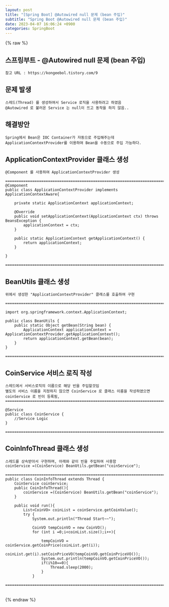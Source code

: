```yaml
---  
layout: post  
title: "[Spring Boot] @Autowired null 문제 (bean 주입)"  
subtitle: "Spring Boot @Autowired null 문제 (bean 주입)"  
date: 2023-04-07 16:06:24 +0900  
categories: SpringBoot  
---  
```

{% raw %}  
## 스프링부트 - @Autowired null 문제 (bean 주입)  
	참고 URL : https://kongeebol.tistory.com/9  
  
## 문제 발생  
	스레드(Thread) 를 생성하여서 Service 로직을 사용하려고 하였음  
	@Autowired 로 불러온 Service 는 null이 뜨고 동작을 하지 않음..  
  
## 해결방안  
	Spring에서 Bean은 IOC Container가 자동으로 주입해주는데  
	ApplicationContextProvider를 이용하여 Bean을 수동으로 주입 가능하다.  
  
## ApplicationContextProvider  클래스 생성  
  
	@Component 를 사용하여 ApplicationContextProvider 생성  
  
	=================================================================================================================  
	@Component  
	public class ApplicationContextProvider implements ApplicationContextAware{  
  
		private static ApplicationContext applicationContext;  
  
		@Override  
		public void setApplicationContext(ApplicationContext ctx) throws BeansException {  
			applicationContext = ctx;  
		}  
  
		public static ApplicationContext getApplicationContext() {  
			return applicationContext;  
		}  
  
	}  
  
	=================================================================================================================  
  
## BeanUtils 클래스 생성  
  
	위에서 생성한 "ApplicationContextProvider" 클래스를 호출하여 구현  
  
	=================================================================================================================  
  
	import org.springframework.context.ApplicationContext;  
  
	public class BeanUtils {  
		public static Object getBean(String bean) {  
			ApplicationContext applicationContext = ApplicationContextProvider.getApplicationContext();  
			return applicationContext.getBean(bean);  
		}  
	}  
  
	=================================================================================================================  
  
## CoinService 서비스 로직 작성  
	스레드에서 서비스로직의 이름으로 해당 빈을 주입할것임  
	별도의 서비스 이름을 지정하지 않으면 CoinService 로 클래스 이름을 작성하였으면 coinService 로 빈이 등록됨,  
	=================================================================================================================  
  
	@Service  
	public class CoinService {  
		//Service Logic  
	}  
  
	=================================================================================================================  
  
## CoinInfoThread 클래스 생성  
  
	스레드를 상속받아서 구현하며, 아래와 같이 빈을 주입하여 사용함  
	coinService =(CoinService) BeanUtils.getBean("coinService");  
  
	=================================================================================================================  
	public class CoinInfoThread extends Thread {  
		CoinService coinService;  
		public CoinInfoThread(){  
			coinService =(CoinService) BeanUtils.getBean("coinService");  
		}  
  
		public void run(){  
			List<CoinVO> coinList = coinService.getCoinValue();  
			try {  
				System.out.println("Thread Start~~");  
  
				CoinVO tempCoinVO = new CoinVO();  
				for (int i =0;i<coinList.size();i++){  
  
					tempCoinVO = coinService.getCoinPrice(coinList.get(i));  
					coinList.get(i).setCoinPriceVO(tempCoinVO.getCoinPriceVO());  
					System.out.println(tempCoinVO.getCoinPriceVO());  
					if(i%10==0){  
						Thread.sleep(2000);  
					}  
				}  
  
	=================================================================================================================  
  
                                                                                                                                                                                                                                                                                                                                                                                                                                                                                                                                                                                                                                                                                                                                                                                                                                                                                                                                                                                                                                                                                                                                                                                                                                                                                                                                                                                                                                                                                                                                                                                                                                                                                                                                                                                                                                                                                                                                                                                                                                                                                                                                                                                                                                                                                                                                                                                                                                                                                                                                                                                                                                                                                                                                                                                                                                                                                                                                                                                                                                                                                                                                                                                                                                                                                                                                                                                                           
{% endraw %}